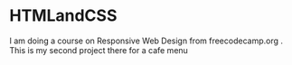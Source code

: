 # HTMLandCSS

I am doing a course on Responsive Web Design from freecodecamp.org . This is my second project there for a cafe menu
